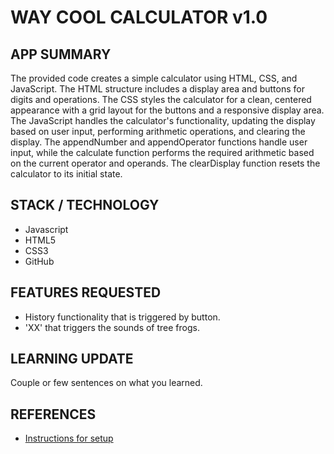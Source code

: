 # WAY COOL CALCULATOR v1.0

## APP SUMMARY


The provided code creates a simple calculator using HTML, CSS, and JavaScript. The HTML structure includes a display area and buttons for digits and operations. The CSS styles the calculator for a clean, centered appearance with a grid layout for the buttons and a responsive display area. The JavaScript handles the calculator's functionality, updating the display based on user input, performing arithmetic operations, and clearing the display. The appendNumber and appendOperator functions handle user input, while the calculate function performs the required arithmetic based on the current operator and operands. The clearDisplay function resets the calculator to its initial state.

## STACK / TECHNOLOGY

- Javascript
- HTML5
- CSS3
- GitHub

## FEATURES REQUESTED

- History functionality that is triggered by button.
- 'XX' that triggers the sounds of tree frogs.

## LEARNING UPDATE

Couple or few sentences on what you learned.

## REFERENCES

- [Instructions for setup](https://whatever.com)
